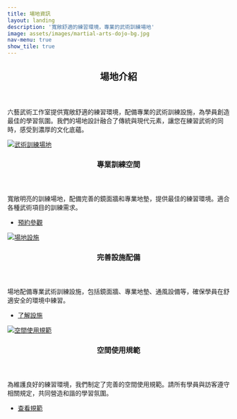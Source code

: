 ```yaml
---
title: 場地資訊
layout: landing
description: '寬敞舒適的練習環境，專業的武術訓練場地'
image: assets/images/martial-arts-dojo-bg.jpg
nav-menu: true
show_tile: true
---
```


<!-- Main -->
<div id="main">

<!-- One -->
<section id="one">
	<div class="inner">
		<header class="major">
			<h2>場地介紹</h2>
		</header>
		<p>六藝武術工作室提供寬敞舒適的練習環境，配備專業的武術訓練設施，為學員創造最佳的學習氛圍。我們的場地設計融合了傳統與現代元素，讓您在練習武術的同時，感受到濃厚的文化底蘊。</p>
	</div>
</section>

<!-- Two -->
<section id="two" class="spotlights">
	<section>
		<a href="#" class="image">
			<img src="{% link assets/images/facility-interior-1.jpg %}" alt="武術訓練場地" data-position="center center" />
		</a>
		<div class="content">
			<div class="inner">
				<header class="major">
					<h3>專業訓練空間</h3>
				</header>
				<p>寬敞明亮的訓練場地，配備完善的鏡面牆和專業地墊，提供最佳的練習環境。適合各種武術項目的訓練需求。</p>
				<ul class="actions">
					<li><a href="#contact" class="button">預約參觀</a></li>
				</ul>
			</div>
		</div>
	</section>
	<section>
		<a href="#" class="image">
			<img src="{% link assets/images/facility-interior-2.jpg %}" alt="場地設施" data-position="center center" />
		</a>
		<div class="content">
			<div class="inner">
				<header class="major">
					<h3>完善設施配備</h3>
				</header>
				<p>場地配備專業武術訓練設施，包括鏡面牆、專業地墊、通風設備等，確保學員在舒適安全的環境中練習。</p>
				<ul class="actions">
					<li><a href="#contact" class="button">了解設施</a></li>
				</ul>
			</div>
		</div>
	</section>
	<section>
		<a href="#" class="image">
			<img src="{% link assets/images/logo_large.jpg %}" alt="空間使用規範" data-position="25% 25%" />
		</a>
		<div class="content">
			<div class="inner">
				<header class="major">
					<h3>空間使用規範</h3>
				</header>
				<p>為維護良好的練習環境，我們制定了完善的空間使用規範。請所有學員與訪客遵守相關規定，共同營造和諧的學習氛圍。</p>
				<ul class="actions">
					<li><a href="#contact" class="button">查看規範</a></li>
				</ul>
			</div>
		</div>
	</section>
</section>

</div>